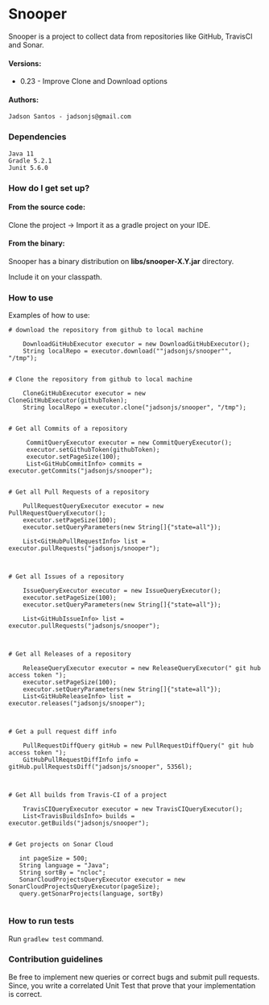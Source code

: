 # Snooper

Snooper is a project to collect data from repositories like GitHub, TravisCI and Sonar.

#### Versions: 

 - 0.23 - Improve Clone and Download options

#### Authors:

    Jadson Santos - jadsonjs@gmail.com
    
    
### Dependencies
    
    Java 11
    Gradle 5.2.1
    Junit 5.6.0
    
### How do I get set up?

#### From the source code:

   Clone the project -> Import it as a gradle project on your IDE.

#### From the binary:

   Snooper has a binary distribution on **libs/snooper-X.Y.jar** directory.
   
   Include it on your classpath.    
    

### How to use

Examples of how to use:

```
# download the repository from github to local machine
    
    DownloadGitHubExecutor executor = new DownloadGitHubExecutor();
    String localRepo = executor.download(""jadsonjs/snooper"", "/tmp");


# Clone the repository from github to local machine
    
    CloneGitHubExecutor executor = new CloneGitHubExecutor(githubToken);
    String localRepo = executor.clone("jadsonjs/snooper", "/tmp");
    

# Get all Commits of a repository

     CommitQueryExecutor executor = new CommitQueryExecutor();
     executor.setGithubToken(githubToken);
     executor.setPageSize(100);
     List<GitHubCommitInfo> commits = executor.getCommits("jadsonjs/snooper");


# Get all Pull Requests of a repository

    PullRequestQueryExecutor executor = new PullRequestQueryExecutor();
    executor.setPageSize(100);
    executor.setQueryParameters(new String[]{"state=all"});
    
    List<GitHubPullRequestInfo> list =  executor.pullRequests("jadsonjs/snooper");



# Get all Issues of a repository

    IssueQueryExecutor executor = new IssueQueryExecutor();
    executor.setPageSize(100);
    executor.setQueryParameters(new String[]{"state=all"});
    
    List<GitHubIssueInfo> list =  executor.pullRequests("jadsonjs/snooper");
    
    

# Get all Releases of a repository

    ReleaseQueryExecutor executor = new ReleaseQueryExecutor(" git hub access token ");
    executor.setPageSize(100);
    executor.setQueryParameters(new String[]{"state=all"});
    List<GitHubReleaseInfo> list =  executor.releases("jadsonjs/snooper");



# Get a pull request diff info

    PullRequestDiffQuery gitHub = new PullRequestDiffQuery(" git hub access token ");
    GitHubPullRequestDiffInfo info =  gitHub.pullRequestsDiff("jadsonjs/snooper", 5356l);



# Get All builds from Travis-CI of a project

    TravisCIQueryExecutor executor = new TravisCIQueryExecutor();
    List<TravisBuildsInfo> builds = executor.getBuilds("jadsonjs/snooper");


# Get projects on Sonar Cloud

   int pageSize = 500;
   String language = "Java";
   String sortBy = "ncloc";
   SonarCloudProjectsQueryExecutor executor = new SonarCloudProjectsQueryExecutor(pageSize);
   query.getSonarProjects(language, sortBy)
   

```

### How to run tests

 Run ```gradlew test``` command.
 
  
### Contribution guidelines

Be free to implement new queries or correct bugs and submit pull requests. Since, you write a correlated Unit Test that prove that your implementation is correct.

 
